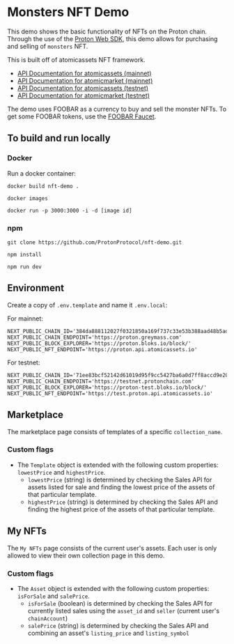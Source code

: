 
# Monsters NFT Demo

This demo shows the basic functionality of NFTs on the Proton chain. Through the use of the [Proton Web SDK](https://www.npmjs.com/package/@proton/web-sdk), this demo allows for purchasing and 
selling of `monsters` NFT.

This is built off of atomicassets NFT framework.

- [API Documentation for atomicassets (mainnet)](https://proton.api.atomicassets.io/atomicassets/docs/swagger/)
- [API Documentation for atomicmarket (mainnet)](https://proton.api.atomicassets.io/atomicmarket/docs/swagger/)
- [API Documentation for atomicassets (testnet)](https://test.proton.api.atomicassets.io/atomicassets/docs/swagger/)
- [API Documentation for atomicmarket (testnet)](https://test.proton.api.atomicassets.io/atomicmarket/docs/swagger/)

The demo uses FOOBAR as a currency to buy and sell the monster NFTs. To get some FOOBAR tokens, 
use the [FOOBAR Faucet](https://foobar.protonchain.com).

## To build and run locally

### Docker

Run a docker container:

```
docker build nft-demo .

docker images

docker run -p 3000:3000 -i -d [image id]
```

### npm

```
git clone https://github.com/ProtonProtocol/nft-demo.git

npm install

npm run dev
```

## Environment

Create a copy of `.env.template` and name it `.env.local`:

For mainnet:
```
NEXT_PUBLIC_CHAIN_ID='384da888112027f0321850a169f737c33e53b388aad48b5adace4bab97f437e0'
NEXT_PUBLIC_CHAIN_ENDPOINT='https://proton.greymass.com'
NEXT_PUBLIC_BLOCK_EXPLORER='https://proton.bloks.io/block/'
NEXT_PUBLIC_NFT_ENDPOINT='https://proton.api.atomicassets.io'
```

For testnet:
```
NEXT_PUBLIC_CHAIN_ID='71ee83bcf52142d61019d95f9cc5427ba6a0d7ff8accd9e2088ae2abeaf3d3dd'
NEXT_PUBLIC_CHAIN_ENDPOINT='https://testnet.protonchain.com'
NEXT_PUBLIC_BLOCK_EXPLORER='https://proton-test.bloks.io/block/'
NEXT_PUBLIC_NFT_ENDPOINT='https://test.proton.api.atomicassets.io'
```

## Marketplace

The marketplace page consists of templates of a specific `collection_name`.

### Custom flags

- The `Template` object is extended with the following custom properties: `lowestPrice` and `highestPrice`.
  - `lowestPrice` (string) is determined by checking the Sales API for assets listed for sale and finding the lowest price of the assets of that particular template.
  - `highestPrice` (string) is determined by checking the Sales API and finding the highest price of the assets of that particular template.

## My NFTs

The `My NFTs` page consists of the current user's assets. Each user is only allowed to view their own collection page in this demo.

### Custom flags

- The `Asset` object is extended with the following custom properties: `isForSale` and `salePrice`.
  - `isForSale` (boolean) is determined by checking the Sales API for currently listed sales using the `asset_id` and `seller` (current user's `chainAccount`)
  - `salePrice` (string) is determined by checking the Sales API and combining an asset's `listing_price` and `listing_symbol`
